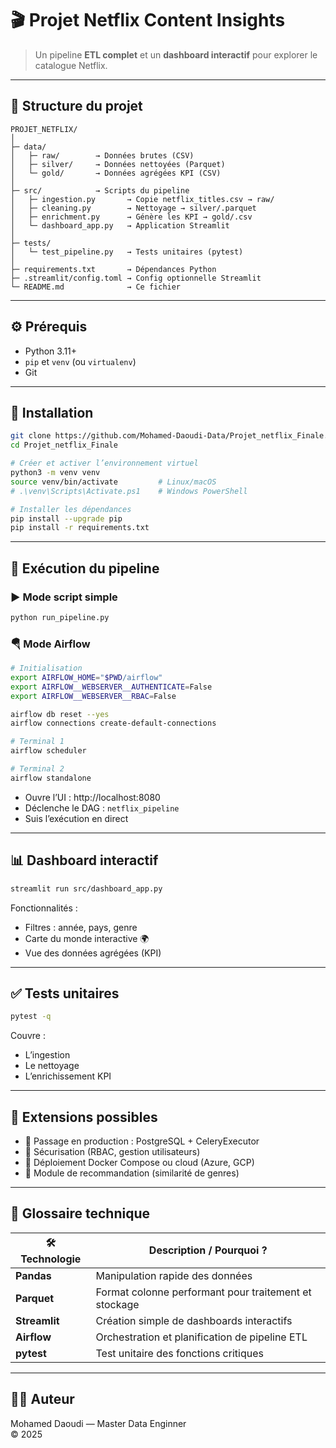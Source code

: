 
# 🎬 Projet Netflix Content Insights

> Un pipeline **ETL complet** et un **dashboard interactif** pour explorer le catalogue Netflix.

---

## 📁 Structure du projet

```
PROJET_NETFLIX/
│
├─ data/
│   ├─ raw/        → Données brutes (CSV)
│   ├─ silver/     → Données nettoyées (Parquet)
│   └─ gold/       → Données agrégées KPI (CSV)
│
├─ src/            → Scripts du pipeline
│   ├─ ingestion.py       → Copie netflix_titles.csv → raw/
│   ├─ cleaning.py        → Nettoyage → silver/.parquet
│   ├─ enrichment.py      → Génère les KPI → gold/.csv
│   └─ dashboard_app.py   → Application Streamlit
│
├─ tests/
│   └─ test_pipeline.py   → Tests unitaires (pytest)
│
├─ requirements.txt       → Dépendances Python
├─ .streamlit/config.toml → Config optionnelle Streamlit
└─ README.md              → Ce fichier
```

---

## ⚙️ Prérequis

- Python 3.11+
- `pip` et `venv` (ou `virtualenv`)
- Git

---

## 🚧 Installation

```bash
git clone https://github.com/Mohamed-Daoudi-Data/Projet_netflix_Finale.git
cd Projet_netflix_Finale

# Créer et activer l’environnement virtuel
python3 -m venv venv
source venv/bin/activate         # Linux/macOS
# .\venv\Scripts\Activate.ps1    # Windows PowerShell

# Installer les dépendances
pip install --upgrade pip
pip install -r requirements.txt
```

---

## 🔄 Exécution du pipeline

### ▶️ Mode script simple

```bash
python run_pipeline.py
```

### 🪂 Mode Airflow

```bash
# Initialisation
export AIRFLOW_HOME="$PWD/airflow"
export AIRFLOW__WEBSERVER__AUTHENTICATE=False
export AIRFLOW__WEBSERVER__RBAC=False

airflow db reset --yes
airflow connections create-default-connections
```

```bash
# Terminal 1
airflow scheduler
```

```bash
# Terminal 2
airflow standalone
```

- Ouvre l’UI : http://localhost:8080  
- Déclenche le DAG : `netflix_pipeline`  
- Suis l’exécution en direct

---

## 📊 Dashboard interactif

```bash
streamlit run src/dashboard_app.py
```

Fonctionnalités :
- Filtres : année, pays, genre
- Carte du monde interactive 🌍
- Vue des données agrégées (KPI)

---

## ✅ Tests unitaires

```bash
pytest -q
```

Couvre :
- L’ingestion
- Le nettoyage
- L’enrichissement KPI

---

## 🔧 Extensions possibles

- 🔁 Passage en production : PostgreSQL + CeleryExecutor  
- 🔐 Sécurisation (RBAC, gestion utilisateurs)  
- 🐳 Déploiement Docker Compose ou cloud (Azure, GCP)  
- 🎯 Module de recommandation (similarité de genres)

---

## 🧾 Glossaire technique

| 🛠️ Technologie | Description / Pourquoi ? |
|----------------|--------------------------|
| **Pandas** | Manipulation rapide des données |
| **Parquet** | Format colonne performant pour traitement et stockage |
| **Streamlit** | Création simple de dashboards interactifs |
| **Airflow** | Orchestration et planification de pipeline ETL |
| **pytest** | Test unitaire des fonctions critiques |

---

## 👨‍💻 Auteur

Mohamed Daoudi — Master Data Enginner  
© 2025
